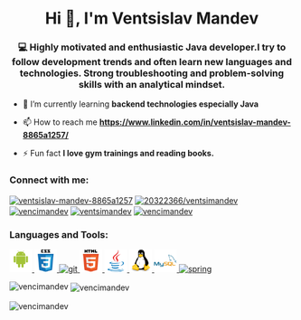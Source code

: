 <h1 align="center">Hi 👋, I'm Ventsislav Mandev</h1>
<h3 align="center">💻 Highly motivated and enthusiastic Java developer.I try to follow development trends and often learn new languages and technologies. Strong troubleshooting and problem-solving skills with an analytical mindset.</h3>

- 🌱 I’m currently learning **backend technologies especially Java**

- 📫 How to reach me **https://www.linkedin.com/in/ventsislav-mandev-8865a1257/**

- ⚡ Fun fact **I love gym trainings and reading books.**

<h3 align="left">Connect with me:</h3>
<p align="left">
<a href="https://linkedin.com/in/ventsislav-mandev-8865a1257" target="blank"><img align="center" src="https://raw.githubusercontent.com/rahuldkjain/github-profile-readme-generator/master/src/images/icons/Social/linked-in-alt.svg" alt="ventsislav-mandev-8865a1257" height="30" width="40" /></a>
<a href="https://stackoverflow.com/users/20322366/ventsimandev" target="blank"><img align="center" src="https://raw.githubusercontent.com/rahuldkjain/github-profile-readme-generator/master/src/images/icons/Social/stack-overflow.svg" alt="20322366/ventsimandev" height="30" width="40" /></a>
<a href="https://fb.com/vencimandev" target="blank"><img align="center" src="https://raw.githubusercontent.com/rahuldkjain/github-profile-readme-generator/master/src/images/icons/Social/facebook.svg" alt="vencimandev" height="30" width="40" /></a>
<a href="https://instagram.com/ventsimandev" target="blank"><img align="center" src="https://raw.githubusercontent.com/rahuldkjain/github-profile-readme-generator/master/src/images/icons/Social/instagram.svg" alt="ventsimandev" height="30" width="40" /></a>
<a href="https://www.leetcode.com/vencimandev" target="blank"><img align="center" src="https://raw.githubusercontent.com/rahuldkjain/github-profile-readme-generator/master/src/images/icons/Social/leet-code.svg" alt="vencimandev" height="30" width="40" /></a>
</p>

<h3 align="left">Languages and Tools:</h3>
<p align="left"> <a href="https://developer.android.com" target="_blank" rel="noreferrer"> <img src="https://raw.githubusercontent.com/devicons/devicon/master/icons/android/android-original-wordmark.svg" alt="android" width="40" height="40"/> </a> <a href="https://www.w3schools.com/css/" target="_blank" rel="noreferrer"> <img src="https://raw.githubusercontent.com/devicons/devicon/master/icons/css3/css3-original-wordmark.svg" alt="css3" width="40" height="40"/> </a> <a href="https://git-scm.com/" target="_blank" rel="noreferrer"> <img src="https://www.vectorlogo.zone/logos/git-scm/git-scm-icon.svg" alt="git" width="40" height="40"/> </a> <a href="https://www.w3.org/html/" target="_blank" rel="noreferrer"> <img src="https://raw.githubusercontent.com/devicons/devicon/master/icons/html5/html5-original-wordmark.svg" alt="html5" width="40" height="40"/> </a> <a href="https://www.java.com" target="_blank" rel="noreferrer"> <img src="https://raw.githubusercontent.com/devicons/devicon/master/icons/java/java-original.svg" alt="java" width="40" height="40"/> </a> <a href="https://www.linux.org/" target="_blank" rel="noreferrer"> <img src="https://raw.githubusercontent.com/devicons/devicon/master/icons/linux/linux-original.svg" alt="linux" width="40" height="40"/> </a> <a href="https://www.mysql.com/" target="_blank" rel="noreferrer"> <img src="https://raw.githubusercontent.com/devicons/devicon/master/icons/mysql/mysql-original-wordmark.svg" alt="mysql" width="40" height="40"/> </a> <a href="https://spring.io/" target="_blank" rel="noreferrer"> <img src="https://www.vectorlogo.zone/logos/springio/springio-icon.svg" alt="spring" width="40" height="40"/> </a> </p>

<p><img align="left" src="https://github-readme-stats.vercel.app/api/top-langs?username=vencimandev&show_icons=true&locale=en&layout=compact" alt="vencimandev" /></p>

<p>&nbsp;<img align="center" src="https://github-readme-stats.vercel.app/api?username=vencimandev&show_icons=true&locale=en" alt="vencimandev" /></p>

<p><img align="center" src="https://github-readme-streak-stats.herokuapp.com/?user=vencimandev&" alt="vencimandev" /></p>
